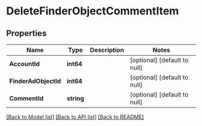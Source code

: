 # DeleteFinderObjectCommentItem

## Properties
Name | Type | Description | Notes
------------ | ------------- | ------------- | -------------
**AccountId** | **int64** |  | [optional] [default to null]
**FinderAdObjectId** | **int64** |  | [optional] [default to null]
**CommentId** | **string** |  | [optional] [default to null]

[[Back to Model list]](../README.md#documentation-for-models) [[Back to API list]](../README.md#documentation-for-api-endpoints) [[Back to README]](../README.md)


